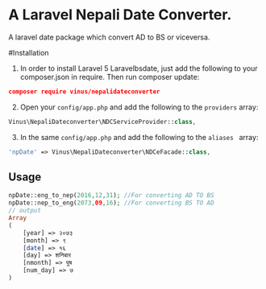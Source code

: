 # A Laravel Nepali Date Converter.


A laravel date package which convert AD to BS or viceversa.

#Installation
1) In order to install Laravel 5 Laravelbsdate, just add the following to your composer.json in require. Then run composer update:

```json
composer require vinus/nepalidateconverter
```

2) Open your `config/app.php` and add the following to the `providers` array:

```php
Vinus\NepaliDateconverter\NDCServiceProvider::class,
```

3) In the same `config/app.php` and add the following to the `aliases ` array: 

```php
'npDate' => Vinus\NepaliDateconverter\NDCeFacade::class,
```

## Usage

```php
npDate::eng_to_nep(2016,12,31); //For converting AD TO BS
npDate::nep_to_eng(2073,09,16); //For converting BS TO AD
// output 
Array
(
    [year] => २०७३
    [month] => ९
    [date] => १६
    [day] => शनिबार
    [nmonth] => पुष
    [num_day] => ७
)
```

